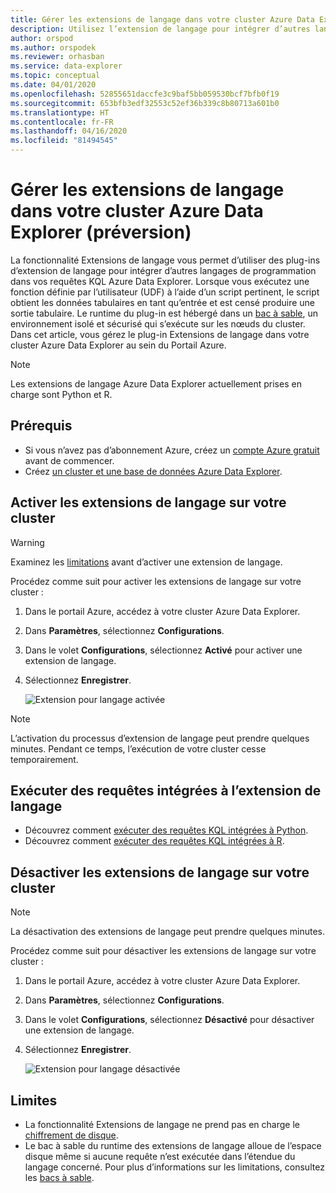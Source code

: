 ```yaml
---
title: Gérer les extensions de langage dans votre cluster Azure Data Explorer
description: Utilisez l’extension de langage pour intégrer d’autres langages de programmation dans vos requêtes KQL Azure Data Explorer.
author: orspod
ms.author: orspodek
ms.reviewer: orhasban
ms.service: data-explorer
ms.topic: conceptual
ms.date: 04/01/2020
ms.openlocfilehash: 52855651daccfe3c9baf5bb059530bcf7bfb0f19
ms.sourcegitcommit: 653bfb3edf32553c52ef36b339c8b80713a601b0
ms.translationtype: HT
ms.contentlocale: fr-FR
ms.lasthandoff: 04/16/2020
ms.locfileid: "81494545"
---
```

# <a name="manage-language-extensions-in-your-azure-data-explorer-cluster-preview"></a>Gérer les extensions de langage dans votre cluster Azure Data Explorer (préversion)

La fonctionnalité Extensions de langage vous permet d’utiliser des plug-ins d’extension de langage pour intégrer d’autres langages de programmation dans vos requêtes KQL Azure Data Explorer. Lorsque vous exécutez une fonction définie par l’utilisateur (UDF) à l’aide d’un script pertinent, le script obtient les données tabulaires en tant qu’entrée et est censé produire une sortie tabulaire. Le runtime du plug-in est hébergé dans un [bac à sable](kusto/concepts/sandboxes.md), un environnement isolé et sécurisé qui s’exécute sur les nœuds du cluster. Dans cet article, vous gérez le plug-in Extensions de langage dans votre cluster Azure Data Explorer au sein du Portail Azure.

> [!NOTE]
> Les extensions de langage Azure Data Explorer actuellement prises en charge sont Python et R.

## <a name="prerequisites"></a>Prérequis

* Si vous n’avez pas d’abonnement Azure, créez un [compte Azure gratuit](https://azure.microsoft.com/free/) avant de commencer.
* Créez [un cluster et une base de données Azure Data Explorer](create-cluster-database-portal.md).

## <a name="enable-language-extensions-on-your-cluster"></a>Activer les extensions de langage sur votre cluster

> [!WARNING]
> Examinez les [limitations](#limitations) avant d’activer une extension de langage.

Procédez comme suit pour activer les extensions de langage sur votre cluster :

1. Dans le portail Azure, accédez à votre cluster Azure Data Explorer. 
1. Dans **Paramètres**, sélectionnez **Configurations**. 
1. Dans le volet **Configurations**, sélectionnez **Activé** pour activer une extension de langage.
1. Sélectionnez **Enregistrer**.
 
    ![Extension pour langage activée](media/language-extensions/configurations-enable-extension.png)

> [!NOTE]
> L’activation du processus d’extension de langage peut prendre quelques minutes. Pendant ce temps, l’exécution de votre cluster cesse temporairement.
 
## <a name="run-language-extension-integrated-queries"></a>Exécuter des requêtes intégrées à l’extension de langage

* Découvrez comment [exécuter des requêtes KQL intégrées à Python](kusto/query/pythonplugin.md).
* Découvrez comment [exécuter des requêtes KQL intégrées à R](kusto/query/rplugin.md). 

## <a name="disable-language-extensions-on-your-cluster"></a>Désactiver les extensions de langage sur votre cluster

> [!NOTE]
> La désactivation des extensions de langage peut prendre quelques minutes.

Procédez comme suit pour désactiver les extensions de langage sur votre cluster :

1. Dans le portail Azure, accédez à votre cluster Azure Data Explorer. 
1. Dans **Paramètres**, sélectionnez **Configurations**. 
1. Dans le volet **Configurations**, sélectionnez **Désactivé** pour désactiver une extension de langage.
1. Sélectionnez **Enregistrer**.

    ![Extension pour langage désactivée](media/language-extensions/configurations-disable-extension.png)

## <a name="limitations"></a>Limites

* La fonctionnalité Extensions de langage ne prend pas en charge le [chiffrement de disque](manage-cluster-security.md). 
* Le bac à sable du runtime des extensions de langage alloue de l’espace disque même si aucune requête n’est exécutée dans l’étendue du langage concerné.
Pour plus d’informations sur les limitations, consultez les [bacs à sable](kusto/concepts/sandboxes.md).
